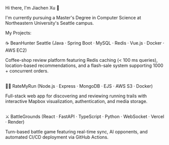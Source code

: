 Hi there, I'm Jiachen Xu 👋

I'm currently pursuing a Master's Degree in Computer Science at Northeastern University's Seattle campus.

My Projects:
<br>

☕ BeanHunter Seattle (Java · Spring Boot · MySQL · Redis · Vue.js · Docker · AWS EC2)

Coffee-shop review platform featuring Redis caching (< 100 ms queries), location-based recommendations, and a flash-sale system supporting 1000 + concurrent orders.
<br>
<br>

🏃‍♀️ RateMyRun (Node.js · Express · MongoDB · EJS · AWS S3 · Docker)

Full-stack web app for discovering and reviewing running trails with interactive Mapbox visualization, authentication, and media storage.
<br>
<br>

⚔️ BattleGrounds (React · FastAPI · TypeScript · Python · WebSocket · Vercel · Render)

Turn-based battle game featuring real-time sync, AI opponents, and automated CI/CD deployment via GitHub Actions.
<br>
<br>
